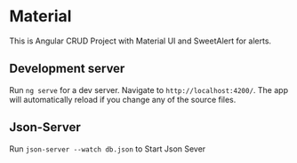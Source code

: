 # Material

This is Angular CRUD Project with Material UI and SweetAlert for alerts.

## Development server

Run `ng serve` for a dev server. Navigate to `http://localhost:4200/`. The app will automatically reload if you change any of the source files.

## Json-Server

Run `json-server --watch db.json` to Start Json Sever

